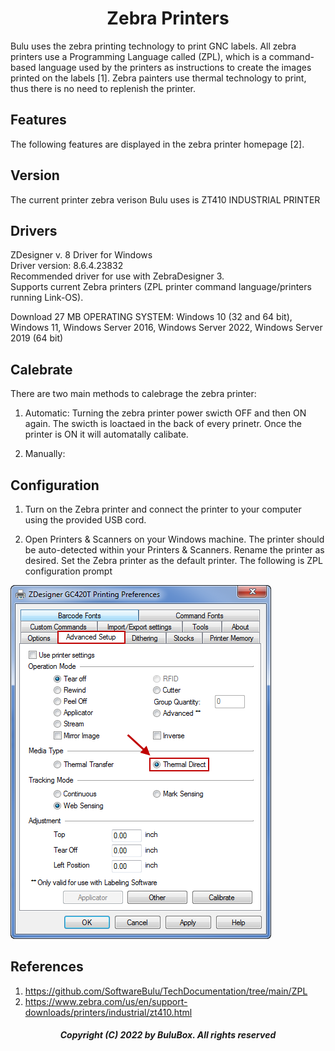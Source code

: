 
<h1 align="center"> Zebra Printers</h1>
 
Bulu uses the zebra printing technology to print GNC labels. All zebra printers use a Programming Language called (ZPL), which is a command-based language used by the printers as instructions to create the images printed on the labels [1]. Zebra painters use thermal technology to print, thus there is no need to replenish the printer.
 
## Features 
The following features are displayed in the zebra printer homepage [2].

## Version

The current printer zebra verison Bulu uses is ZT410 INDUSTRIAL PRINTER

## Drivers

ZDesigner v. 8 Driver for Windows<br>
Driver version: 8.6.4.23832<br>
Recommended driver for use with ZebraDesigner 3.<br>
Supports current Zebra printers (ZPL printer command language/printers running Link-OS).

  Download 27 MB
OPERATING SYSTEM: Windows 10 (32 and 64 bit), Windows 11, Windows Server 2016, Windows Server 2022, Windows Server 2019 (64 bit)
## Calebrate
 There are two main methods to calebrage the zebra printer:
 
1. Automatic: Turning the zebra printer power swicth OFF and then ON again. The swicth is loactaed in the back of every prinetr. Once the printer is ON it will automatally calibate.

2. Manually:
 
 
## Configuration
1. Turn on the Zebra printer and connect the printer to your computer using the provided USB cord.<br>

2. Open Printers & Scanners on your Windows machine. The printer should be auto-detected within your Printers & Scanners. Rename the printer as desired. Set the Zebra printer as the default printer. The following is ZPL configuration prompt 

![](Calibration.png)

## References
 
1. https://github.com/SoftwareBulu/TechDocumentation/tree/main/ZPL
2. https://www.zebra.com/us/en/support-downloads/printers/industrial/zt410.html

<h5 align="center"> Copyright (C) 2022 by BuluBox. All rights reserved</h5>

